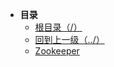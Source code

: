 * **目录**
    * [根目录（/）](/README)
    * [回到上一级（../）](/doc/03-数据库/README)
    * [Zookeeper](/doc/03-数据库/06-Zookeeper/zookeeper.md)